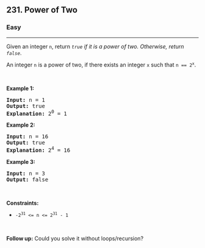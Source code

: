 <h2>231. Power of Two</h2><h3>Easy</h3><hr><div><p>Given an integer <code>n</code>, return <em><code>true</code> if it is a power of two. Otherwise, return <code>false</code></em>.</p>

<p>An integer <code>n</code> is a power of two, if there exists an integer <code>x</code> such that <code>n == 2<sup style="">x</sup></code>.</p>

<p>&nbsp;</p>
<p><strong>Example 1:</strong></p>

<pre><strong>Input:</strong> n = 1
<strong>Output:</strong> true
<strong>Explanation: </strong>2<sup style="">0</sup> = 1
</pre>

<p><strong>Example 2:</strong></p>

<pre><strong>Input:</strong> n = 16
<strong>Output:</strong> true
<strong>Explanation: </strong>2<sup style="">4</sup> = 16
</pre>

<p><strong>Example 3:</strong></p>

<pre><strong>Input:</strong> n = 3
<strong>Output:</strong> false
</pre>

<p>&nbsp;</p>
<p><strong>Constraints:</strong></p>

<ul>
	<li><code>-2<sup style="">31</sup> &lt;= n &lt;= 2<sup style="">31</sup> - 1</code></li>
</ul>

<p>&nbsp;</p>
<strong>Follow up:</strong> Could you solve it without loops/recursion?</div>